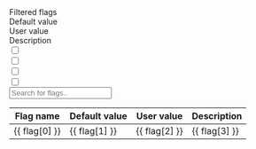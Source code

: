 <!-- Vue 2.x  -->
<script>
  new Vue({
      el: '#example_vue',
    // Options...
      methods: {
            multiple: function (event) {
              this.hide()
              this.show()
            },
            hide:  function (event) { },
            show: function (event) { }
      },
      data() {
          return {
              // flag_name: true,
              // flag_value: false,
              flags: [],
              recoPrefixes: [],
              isHidden:false,
              isHiddenDefaultValue: false,
              isHiddenValue: false,
              isHiddenDescription: false,
              showRecoOnly: false
          };
      },
      created() {
          // Read json flags
          fetch('arches_flags.json')
              .then(response => response.json())
              .then(data => (this.flags = data))
              .catch(err => console.log(err));
          // Define reconstruction flags prefixes
          this.recoPrefixes = [
              "B0ECAL",
              "B0TRK",
              "BEMC",
              "BTOF",
              "BTRK",
              "BVTX",
              "ECGEM",
              "ECTOF",
              "ECTRK",
              "EEMC",
              "FOFFMTRK",
              "HCAL",
              "MPGD",
              "RICH",
              "RPOTS",
              "ZDC",
              "Tracking",
              "Reco",
              "Digi",
              "Calorimetry"
          ];
      },
      computed: {
          filteredFlags() {
              let prefixes = this.recoPrefixes;
               return this.flags.filter(el => {
                   if(el[0] === "podio:output_include_collections") {
                       return false; // Zhudko krivoy kostil
                   }

                   if(!this.showRecoOnly) {
                       return true;   // We are not filtering and return everything
                   }
                   /*
                                                    for r in all_records
                              if r[0].casefold().startswith(reco_prefix.lower())
                              and 'LogLevel' not in r[0]
                              and 'InputTags' not in r[0]
                              and 'input_tags' not in r[0]
                              and 'verbose' not in r[0]]
                        */


                   for (let prefix of prefixes) {
                       if (el[0].toUpperCase().startsWith(prefix.toUpperCase())) {
                           return true;
                       }
                   }
                   return false;
               });
          },
      },
  });
</script>

<div id="example_vue">
    <div class="radio_btn_name">
        <div>Filtered flags</div>
        <div>Default value</div>
        <div>User value</div>
        <div>Description</div>
    </div>
    <div class="radio_btn">
        <div class="toggleWrapper">
            <input type="checkbox" name="toggle1" class="mobileToggle" id="toggle1" v-model="showRecoOnly">
            <label for="toggle1"></label>
        </div>
        <div class="toggleWrapper">
            <input type="checkbox" name="toggle2" class="mobileToggle" id="toggle2" v-model="isHiddenDefaultValue">
            <label for="toggle2"></label>
        </div>
        <div class="toggleWrapper">
            <input type="checkbox" name="toggle3" class="mobileToggle" id="toggle3" v-model="isHiddenValue">
            <label for="toggle3"></label>
        </div>
        <div class="toggleWrapper">
            <input type="checkbox" name="toggle4" class="mobileToggle" id="toggle4" v-model="isHiddenDescription">
            <label for="toggle4"></label>
        </div>
    </div>
    <input type="text" id="myInput" onkeyup="filterTableRowsByInput('myInput', ['table_flags'])" placeholder="Search for flags..">
    <table class="table_flags">
        <thead>
            <tr>
                <th v-if="!isHidden">Flag name</th>
                <th v-if="isHiddenDefaultValue">Default value</th>
                <th v-if="isHiddenValue">User value</th>
                <th v-if="isHiddenDescription">Description</th>
            </tr>
        </thead>
        <tbody>
            <tr v-for="flag in filteredFlags">
                <td >{{ flag[0] }}</td>
                <td v-if="isHiddenDefaultValue">{{ flag[1] }}</td>
                <td v-if="isHiddenValue">{{ flag[2] }}</td>
                <td v-if="isHiddenDescription">{{ flag[3] }}</td>
            </tr>
        </tbody>
    </table>
</div>



